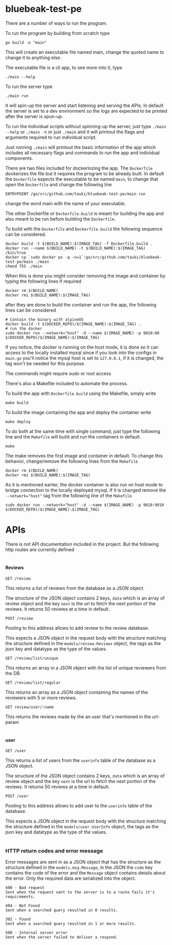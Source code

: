 # bluebeak-test-pe

There are a number of ways to run the program.

To run the program by building from scratch type
```
go build -o "main"
```
This will create an executable file named main, change the quoted name to change it to anything else.

The executable file is a cli app, to see more into it, type
```
./main --help
```

To run the server type
```
./main run
```
It will spin-up the server and start listening and serving the APIs. In default the server is set to a dev environment so the logs are expected to be printed after the server is spun-up.

To run the individual scripts without spinning-up the server, just type `./main --help` or `./main -h` or just `./main` and it will printout the flags and arguments required to run individual script.

Just running `./main` will printout the basic information of the app which includes all necessary flags and commands to run the app and individual components.

There are two files included for dockerinzing the app. The `Dockerfile` dockerizes the file but it requires the program to be already built. In default the `Dockerfile` expects the executable to be named `main`, to change that open the `Dockerfile` and change the following line
```
ENTRYPOINT /go/src/github.com/tauki/bluebeak-test-pe/main run
```
change the word main with the name of your executable.

The other Dockerfile or `Dockerfile.build` is meant for building the app and also meant to be run before building the `Dockerfile`.

To build with the `Dockerfile` and `Dockerfile.build` the following sequence can be considered.

```
docker build -t $(BUILD_NAME):$(IMAGE_TAG) -f Dockerfile.build .
docker run --name $(BUILD_NAME) -t $(BUILD_NAME):$(IMAGE_TAG) /bin/true
docker cp `sudo docker ps -q -n=1`:go/src/github.com/tauki/bluebeak-test-pe/main ./main
chmod 755 ./main
```
When this is done you might consider removing the image and container by typing the following lines if required
```
docker rm $(BUILD_NAME)
docker rmi $(BUILD_NAME):$(IMAGE_TAG)
```
after they are done to build the container and run the app, the following lines can be considered
```
# Contain the binary with alpineOS
docker build -t $(DOCKER_REPO)/$(IMAGE_NAME):$(IMAGE_TAG) .
# run the docker
sudo docker run --network="host" -d --name $(IMAGE_NAME) -p 9010:80 $(DOCKER_REPO)/$(IMAGE_NAME):$(IMAGE_TAG)
```

If you notice, the docker is running on the host mode, it is done so it can access to the locally installed mysql since if you look into the configs in `main.go` you'll notice the mysql host is set to `127.0.0.1`, if it is changed, the tag won't be needed for this purpose.

The commands might require sudo or root access

There's also a Makefile included to automate the process.

To build the app with `Dockerfile.build` using the Makefile, simply write
```
make build
```
To build the image containing the app and deploy the container write
```
make deploy
```
To do both at the same time with single command, just type the following line and the `Makefile` will build and run the containers in default.
```
make
```

The make removes the first image and container in default. To change this behavior, change/remove the following lines from the `Makefile`
```
docker rm $(BUILD_NAME)
docker rmi $(BUILD_NAME):$(IMAGE_TAG)
```

As it is mentioned earlier, the docker container is also run on host mode to bridge connection to the locally deployed mysql. If it is changed remove the `--network="host"` tag from the following line of the `Makefile`
```
sudo docker run --network="host" -d --name $(IMAGE_NAME) -p 9010:9010 $(DOCKER_REPO)/$(IMAGE_NAME):$(IMAGE_TAG)
```

# APIs

There is not API documentation included in the project. But the following http routes are currently defined

#
#### Reviews

```
GET /review
```
 This returns a list of reviews from the database as a JSON object.
 
 The structure of the JSON object contains 2 keys, `data` which is an array of review object and the key `next` is the url to fetch the next portion of the reviews. It returns 50 reviews at a time in default.
    
```
POST /review
```
Posting to this address allows to add review to the review database.

This expects a JSON object in the request body with the structure matching the structure defined in the `models/review.Reviews` object, the tags as the json key and datatype as the type of the values.

```
GET /review/list/unique
```
This returns an array in a JSON object with the list of unique reviewers from the DB.

```
GET /review/list/regular
```
This returns an array as a JSON object containing the names of the reviewers with 5 or more reviews.

```
GET review/user/:name
```
This returns the reviews made by the an user that's mentioned in the url-param

#
#### user

```
GET /user
```
This returns a list of users from the `userinfo` table of the database as a JSON object.
 
 The structure of the JSON object contains 2 keys, `data` which is an array of review object and the key `next` is the url to fetch the next portion of the reviews. It returns 50 reviews at a time in default.

 ```
 POST /user
 ```
 Posting to this address allows to add user to the `userinfo` table of the database.
 
 This expects a JSON object in the request body with the structure matching the structure defined in the `models/user.UserInfo` object, the tags as the json key and datatype as the type of the values.
 
 #
 ### HTTP return codes and error message
 
 Error messages are sent in as a JSON object that has the structure as the structure defined in the `models.msg.Message`, in the JSON the `code` key contains the code of the error and the `Message` object contains details about the error. Only the required data are serialized into the object.
 
```
400 - Bad request
Sent when the request sent to the server is to a route fails it's requirements.
```
```
404 - Not Found
Sent when a searched query resulted in 0 results.
```
```
302 - Found
Sent when a searched query resulted in 1 or more results.
```
```
500 - Internal server error
Sent when the server failed to deliver a respond.

```
